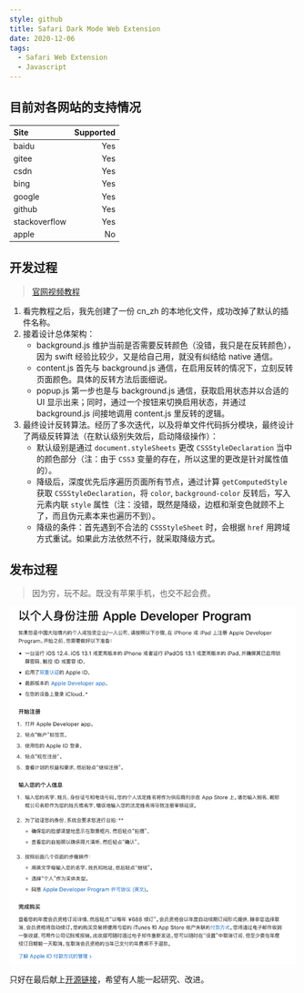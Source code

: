 ```yaml
---
style: github
title: Safari Dark Mode Web Extension
date: 2020-12-06
tags:
  - Safari Web Extension
  - Javascript
---
```


## 目前对各网站的支持情况

| Site          | Supported |
| :------------ | --------: |
| baidu         |       Yes |
| gitee         |       Yes |
| csdn          |       Yes |
| bing          |       Yes |
| google        |       Yes |
| github        |       Yes |
| stackoverflow |       Yes |
| apple         |        No |

## 开发过程

> [官网视频教程](https://devstreaming-cdn.apple.com/videos/wwdc/2020/10665/3/C174BFAC-4EEB-41C6-9019-4386F9E18CD5/master.m3u8)

1. 看完教程之后，我先创建了一份 cn_zh 的本地化文件，成功改掉了默认的插件名称。
2. 接着设计总体架构：
   - background.js 维护当前是否需要反转颜色（没错，我只是在反转颜色），因为 swift 经验比较少，又是给自己用，就没有纠结给 native 通信。
   - content.js 首先与 background.js 通信，在启用反转的情况下，立刻反转页面颜色。具体的反转方法后面细说。
   - popup.js 第一步也是与 background.js 通信，获取启用状态并以合适的 UI 显示出来；同时，通过一个按钮来切换启用状态，并通过 background.js 间接地调用 content.js 里反转的逻辑。
3. 最终设计反转算法。经历了多次迭代，以及将单文件代码拆分模块，最终设计了两级反转算法（在默认级别失效后，启动降级操作）：
   - 默认级别是通过 `document.styleSheets` 更改 `CSSStyleDeclaration` 当中的颜色部分（注：由于 `CSS3` 变量的存在，所以这里的更改是针对属性值的）。
   - 降级后，深度优先后序遍历页面所有节点，通过计算 `getComputedStyle` 获取 `CSSStyleDeclaration`，将 `color`, `background-color` 反转后，写入元素内联 `style` 属性（注：没错，既然是降级，边框和渐变色就顾不上了，而且伪元素本来也遍历不到）。
   - 降级的条件：首先遇到不合法的 `CSSStyleSheet` 时，会根据 `href` 用跨域方式重试。如果此方法依然不行，就采取降级方式。

## 发布过程

> 因为穷，玩不起。既没有苹果手机，也交不起会费。

![因为穷，玩不起](Safari-Dark-Mode-Web-Extension/lack-of-money.png)

只好在最后献上[开源链接](https://gitee.com/yx1991/dark-mode-web-extension)，希望有人能一起研究、改进。
